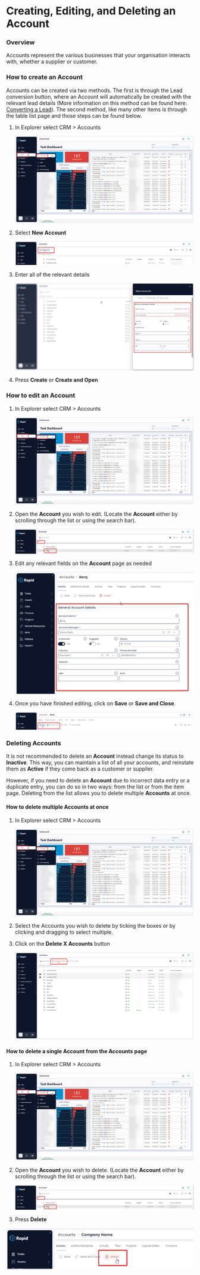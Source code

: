 # Creating, Editing, and Deleting an Account

### Overview

Accounts represent the various businesses that your organisation interacts with, whether a supplier or customer.

### How to create an Account

Accounts can be created via two methods. The first is through the Lead conversion button, where an Account will automatically be created with the relevant lead details (More information on this method can be found here: [Converting a Lead](../1-Leads/3-Converting-a-Lead/3-Converting-a-Lead.md)). The second method, like many other items is through the table list page and those steps can be found below.

1. In Explorer select CRM &gt; Accounts  

    ![Navigate to Accounts](<Navigate to Accounts.png>)

2. Select **New Account** 

    ![Create new Account](<Create new Account.png>)

3. Enter all of the relevant details  

    ![Fill out create Account form](<Fill out create Account form.png>)

4. Press **Create** or **Create and Open** 


### How to edit an Account

1. In Explorer select CRM &gt; Accounts  

    ![Navigate to Accounts](<Navigate to Accounts.png>)

2. Open the **Account** you wish to edit. (Locate the **Account** either by scrolling through the list or using the search bar).  

    [![image-1702937382009.png](./PGmUaSfgJqmrlc2A-image-1702937382009.png)](./PGmUaSfgJqmrlc2A-image-1702937382009.png)

3. Edit any relevant fields on the **Account** page as needed  

    [![image-1702937446040.png](./z8B0ZUyYXb2yB5vQ-image-1702937446040.png)](./z8B0ZUyYXb2yB5vQ-image-1702937446040.png)

4. Once you have finished editing, click on **Save** or **Save and Close**.  

    ![image-1702937480119.png](./XX9ZeHq3vNnv8k3O-image-1702937480119.png)

### Deleting Accounts

It is not recommended to delete an **Account** instead change its status to **Inactive**. This way, you can maintain a list of all your accounts, and reinstate them as **Active** if they come back as a customer or supplier.

However, if you need to delete an **Account** due to incorrect data entry or a duplicate entry, you can do so in two ways: from the list or from the item page. Deleting from the list allows you to delete multiple **Accounts** at once.

#### How to delete multiple Accounts at once

1. In Explorer select CRM &gt; Accounts  

    ![Navigate to Accounts](<Navigate to Accounts.png>)

2. Select the Accounts you wish to delete by ticking the boxes or by clicking and dragging to select multiple.

3. Click on the **Delete X Accounts** button  

    [![image-1702937706766.png](./W1jWNEmp6riexSVp-image-1702937706766.png)](./W1jWNEmp6riexSVp-image-1702937706766.png)

#### How to delete a single Account from the Accounts page

1. In Explorer select CRM &gt; Accounts  

    ![Navigate to Accounts](<Navigate to Accounts.png>)

2. Open the **Account** you wish to delete. (Locate the **Account** either by scrolling through the list or using the search bar).  

    [![image-1702937382009.png](./PGmUaSfgJqmrlc2A-image-1702937382009.png)](./PGmUaSfgJqmrlc2A-image-1702937382009.png)

3. Press **Delete** 

![image-1702937788809.png](./Tv9eHmdrILgYljND-image-1702937788809.png)